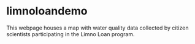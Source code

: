 # limnoloandemo
This webpage houses a map with water quality data collected by citizen scientists participating in the Limno Loan program.
